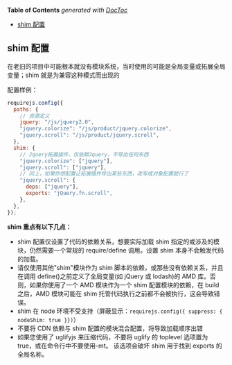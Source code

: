<!-- START doctoc generated TOC please keep comment here to allow auto update -->
<!-- DON'T EDIT THIS SECTION, INSTEAD RE-RUN doctoc TO UPDATE -->
**Table of Contents**  *generated with [DocToc](https://github.com/thlorenz/doctoc)*

- [shim 配置](#shim-%E9%85%8D%E7%BD%AE)

<!-- END doctoc generated TOC please keep comment here to allow auto update -->

## shim 配置

在老旧的项目中可能根本就没有模块系统，当时使用的可能是全局变量或拓展全局变量；shim 就是为兼容这种模式而出现的

配置样例：

```js
requirejs.config({
  paths: {
    // 资源定义
    jquery: "/js/jquery2.0",
    "jquery.colorize": "/js/product/jquery.colorize",
    "jquery.scroll": "/js/product/jquery.scroll",
  },
  shim: {
    // Jquery拓展插件，仅依赖Jquery，不导出任何东西
    "jquery.colorize": ["jquery"],
    "jquery.scroll": ["jquery"],
    // 同上，如果你想配置让拓展插件导出某些东西，改写成对象配置就行了
    "jquery.scroll": {
      deps: ["jquery"],
      exports: "jQuery.fn.scroll",
    },
  },
});
```

**shim 重点有以下几点：**

- shim 配置仅设置了代码的依赖关系，想要实际加载 shim 指定的或涉及的模块，仍然需要一个常规的 require/define 调用。设置 shim 本身不会触发代码的加载。
- 请仅使用其他"shim"模块作为 shim 脚本的依赖，或那些没有依赖关系，并且在调用 define()之前定义了全局变量(如 jQuery 或 lodash)的 AMD 库。否则，如果你使用了一个 AMD 模块作为一个 shim 配置模块的依赖，在 build 之后，AMD 模块可能在 shim 托管代码执行之前都不会被执行，这会导致错误。
- shim 在 node 环境不受支持（屏蔽显示：`requirejs.config({ suppress: { nodeShim: true }})`）
- 不要将 CDN 依赖与 shim 配置的模块混合配置，将导致加载顺序出错
- 如果您使用了 uglifyjs 来压缩代码，不要将 uglify 的 toplevel 选项置为 true，或在命令行中不要使用-mt。 该选项会破坏 shim 用于找到 exports 的全局名称。
